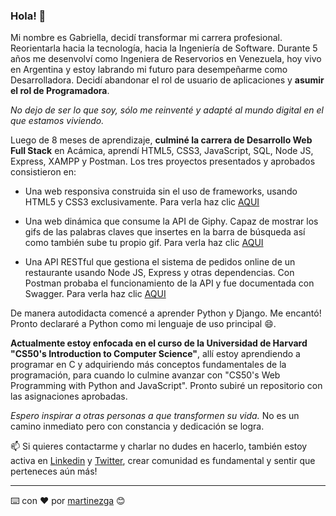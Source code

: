 ### Hola! 👋

Mi nombre es Gabriella, decidí transformar mi carrera profesional. Reorientarla hacia la tecnología, hacia la Ingeniería de Software. Durante 5 años me desenvolví como Ingeniera de Reservorios en Venezuela, hoy vivo en Argentina y estoy labrando mi futuro para desempeñarme como Desarrolladora. Decidí abandonar el rol de usuario de aplicaciones y **asumir el rol de Programadora**.

_No dejo de ser lo que soy, sólo me reinventé y adapté al mundo digital en el que estamos viviendo._ 

Luego de 8 meses de aprendizaje, **culminé la carrera de Desarrollo Web Full Stack** en Acámica, aprendí HTML5, CSS3, JavaScript, SQL, Node JS, Express, XAMPP y Postman. Los tres proyectos presentados y aprobados consistieron en:
- Una web responsiva construida sin el uso de frameworks, usando HTML5 y CSS3 exclusivamente. Para verla haz clic [AQUI](https://martinezga.github.io/podcast/)

- Una web dinámica que consume la API de Giphy. Capaz de mostrar los gifs de las palabras claves que insertes en la barra de búsqueda así como también sube tu propio gif. Para verla haz clic [AQUI](martinezga.github.io/gifos-web/)

- Una API RESTful que gestiona el sistema de pedidos online de un restaurante usando Node JS, Express y otras dependencias. Con Postman probaba el funcionamiento de la API y fue documentada con Swagger. Para verla haz clic [AQUI](https://github.com/martinezga/my-First-API)

De manera autodidacta comencé a aprender Python y Django. Me encantó! Pronto declararé a Python como mi lenguaje de uso principal 😄.

**Actualmente estoy enfocada en el curso de la Universidad de Harvard "CS50's Introduction to Computer Science"**, allí estoy aprendiendo a programar en C y adquiriendo más conceptos fundamentales de la programación, para cuando lo culmine avanzar con "CS50's Web Programming with Python and JavaScript". Pronto subiré un repositorio con las asignaciones aprobadas.

_Espero inspirar a otras personas a que transformen su vida._ No es un camino inmediato pero con constancia y dedicación se logra. 

📫 Si quieres contactarme y charlar no dudes en hacerlo, también estoy activa en [Linkedin](https://www.linkedin.com/in/gabriella-martinez-viloria) y [Twitter](https://twitter.com/GAMaVi), crear comunidad es fundamental y sentir que perteneces aún más!

---

⌨️ con ❤️ por [martinezga](https://github.com/martinezga) 😊

<!--
**martinezga/martinezga** is a ✨ _special_ ✨ repository because its `README.md` (this file) appears on your GitHub profile.

Here are some ideas to get you started:

- 🔭 I’m currently working on ...
- 🌱 I’m currently learning ...
- 👯 I’m looking to collaborate on ...
- 🤔 I’m looking for help with ...
- 💬 Ask me about ...
- 📫 How to reach me: ...
- 😄 Pronouns: ...
- ⚡ Fun fact: ...
-->
